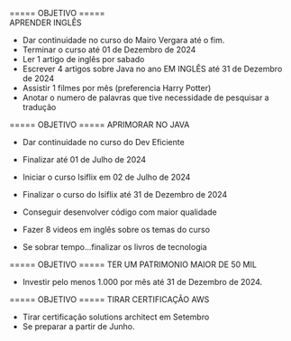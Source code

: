 ===== OBJETIVO =====
<br>APRENDER INGLÊS
- Dar continuidade no curso do Mairo Vergara até o fim.
- Terminar o curso até 01 de Dezembro de 2024
- Ler 1 artigo de inglês por sabado
- Escrever 4 artigos sobre Java no ano EM INGLÊS até 31 de Dezembro de 2024
- Assistir 1 filmes por mês (preferencia Harry Potter)
- Anotar o numero de palavras que tive necessidade de pesquisar a tradução

===== OBJETIVO =====
APRIMORAR NO JAVA
- Dar continuidade no curso do Dev Eficiente
- Finalizar até 01 de Julho de 2024
- Iniciar o curso Isiflix em 02 de Julho de 2024
- Finalizar o curso do Isiflix até 31 de Dezembro de 2024
- Conseguir desenvolver código com maior qualidade
- Fazer 8 videos em inglês sobre os temas do curso

- Se sobrar tempo...finalizar os livros de tecnologia

===== OBJETIVO =====
TER UM PATRIMONIO MAIOR DE 50 MIL
- Investir pelo menos 1.000 por mês até 31 de Dezembro de 2024.


===== OBJETIVO =====
TIRAR CERTIFICAÇÃO AWS
- Tirar certificação solutions architect em Setembro
- Se preparar a partir de Junho.
